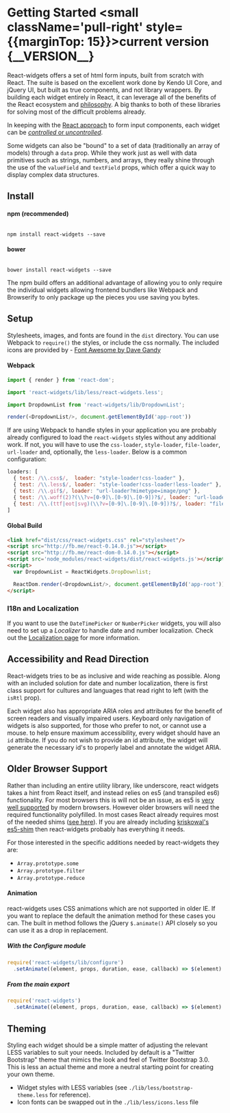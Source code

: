 # Getting Started <small className='pull-right' style={{marginTop: 15}}>current version {\_\_VERSION\_\_}</small>

React-widgets offers a set of html form inputs, built from scratch with React. The suite is based on the excellent
work done by Kendo UI Core, and jQuery UI, but built as true components, and not library wrappers. By
building each widget entirely in React, it can leverage all of the benefits of the React ecosystem
and [philosophy](http://facebook.github.io/react/blog/2013/11/05/thinking-in-react.html). A big thanks to both of these libraries for solving most of the difficult problems already.

In keeping with the [React approach](http://facebook.github.io/react/docs/forms.html#controlled-components) to
form input components, each widget can be [_controlled_ or _uncontrolled_](controllables).

Some widgets can also be "bound" to a set of data (traditionally an array of models) through a `data` prop.
While they work just as well with data primitives such as strings, numbers, and arrays, they really shine
through the use of the `valueField` and `textField` props, which offer a quick way to display complex data structures.

## Install

<div className='row'>
<div className='col-sm-6'>
<h4>npm (recommended)</h4>
<pre><code>
npm install react-widgets --save
</code></pre>
</div>
<div className='col-sm-6'>
<h4>bower</h4>
<pre><code>
bower install react-widgets --save
</code></pre>
</div>
</div>

The npm build offers an additional advantage of allowing you to only require the individual widgets allowing frontend
bundlers like Webpack and Browserify to only package up the pieces you use saving you bytes.

## Setup

Stylesheets, images, and fonts are found in the `dist` directory. You can use Webpack to `require()` the styles,
or include the css normally. The included icons are provided by - <a href="http://fontawesome.io">Font Awesome by Dave Gandy</a>

#### Webpack

```js
import { render } from 'react-dom';

import 'react-widgets/lib/less/react-widgets.less';

import DropdownList from 'react-widgets/lib/DropdownList';

render(<DropdownList/>, document.getElementById('app-root'))
```

If are using Webpack to handle styles in your application you are probably already configured to load
the `react-widgets` styles without any additional work. If not, you will have to use
the `css-loader`, `style-loader`, `file-loader`, `url-loader` and, optionally, the `less-loader`.
Below is a common configuration:

```js
loaders: [
  { test: /\\.css$/,  loader: "style-loader!css-loader" },
  { test: /\\.less$/, loader: "style-loader!css-loader!less-loader" },
  { test: /\\.gif$/, loader: "url-loader?mimetype=image/png" },
  { test: /\\.woff(2)?(\\?v=[0-9]\.[0-9]\.[0-9])?$/, loader: "url-loader?mimetype=application/font-woff" },
  { test: /\\.(ttf|eot|svg)(\\?v=[0-9]\.[0-9]\.[0-9])?$/, loader: "file-loader?name=[name].[ext]" },
]
```

#### Global Build

```html
<link href="dist/css/react-widgets.css" rel="stylesheet"/>
<script src="http://fb.me/react-0.14.0.js"></script>
<script src="http://fb.me/react-dom-0.14.0.js"></script>
<script src='node_modules/react-widgets/dist/react-widgets.js'></script>
<script>
  var DropdownList = ReactWidgets.DropDownlist;

  ReactDom.render(<DropdownList/>, document.getElementById('app-root'))
</script>
```

### I18n and Localization

If you want to use the `DateTimePicker` or `NumberPicker` widgets, you will also need to set up a *Localizer* to handle
date and number localization. Check out the [Localization page](i18n) for more information.

## Accessibility and Read Direction

React-widgets tries to be as inclusive and wide reaching as possible. Along with an included solution for
date and number localization, there is first class support for cultures and languages that read
right to left (with the `isRtl` prop).

Each widget also has appropriate ARIA roles and attributes for the benefit of screen readers and visually
impaired users. Keyboard only navigation of widgets is also supported, for those who prefer to not,
or cannot use a mouse. to help ensure maximum accessibility, every widget should have
an `id` attribute. If you do not wish to provide an id attribute, the widget will generate
the necessary id's to properly label and annotate the widget ARIA.

## Older Browser Support

Rather than including an entire utility library, like underscore, react widgets takes a hint from React itself,
and instead relies on es5 (and transpiled es6) functionality. For most browsers this is will not be an issue, as es5
is [very well supported](http://kangax.github.io/compat-table/es5/) by modern browsers.
However older browsers will need the required functionality polyfilled.
In most cases React already requires most of the needed shims ([see here](http://facebook.github.io/react/docs/working-with-the-browser.html#polyfills-needed-to-support-older-browsers)).
If you are already including [kriskowal's es5-shim](https://github.com/es-shims/es5-shim')
then react-widgets probably has everything it needs.

For those interested in the specific additions needed by react-widgets they are:

- `Array.prototype.some`
- `Array.prototype.filter`
- `Array.prototype.reduce`

#### Animation
react-widgets uses CSS animations which are not supported in older IE. If you want to replace the
default the animation method for these cases you can. The built in method follows the
jQuery `$.animate()` API closely so you can use it as a drop in replacement.

##### With the Configure module
```js
require('react-widgets/lib/configure')
  .setAnimate((element, props, duration, ease, callback) => $(element).animate(props, duration, callback))
```
##### From the main export
```js
require('react-widgets')
  .setAnimate((element, props, duration, ease, callback) => $(element).animate(props, duration, callback))
```

## Theming

Styling each widget should be a simple matter of adjusting the relevant LESS variables to suit your needs.
Included by default is a "Twitter Bootstrap" theme that mimics the look and feel of Twitter Bootstrap 3.0.
This is less an actual theme and more a neutral starting point for creating your own theme.

- Widget styles with LESS variables (see `./lib/less/bootstrap-theme.less` for reference).
- Icon fonts can be swapped out in the `./lib/less/icons.less` file
